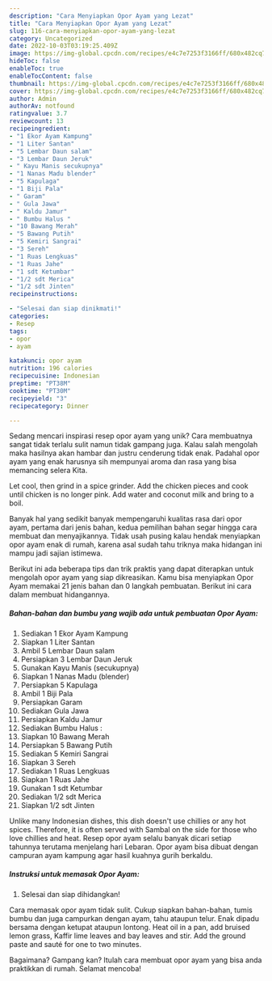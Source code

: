 ```yaml
---
description: "Cara Menyiapkan Opor Ayam yang Lezat"
title: "Cara Menyiapkan Opor Ayam yang Lezat"
slug: 116-cara-menyiapkan-opor-ayam-yang-lezat
category: Uncategorized
date: 2022-10-03T03:19:25.409Z
image: https://img-global.cpcdn.com/recipes/e4c7e7253f3166ff/680x482cq70/opor-ayam-foto-resep-utama.jpg
hideToc: false
enableToc: true
enableTocContent: false
thumbnail: https://img-global.cpcdn.com/recipes/e4c7e7253f3166ff/680x482cq70/opor-ayam-foto-resep-utama.jpg
cover: https://img-global.cpcdn.com/recipes/e4c7e7253f3166ff/680x482cq70/opor-ayam-foto-resep-utama.jpg
author: Admin
authorAv: notfound
ratingvalue: 3.7
reviewcount: 13
recipeingredient:
- "1 Ekor Ayam Kampung"
- "1 Liter Santan"
- "5 Lembar Daun salam"
- "3 Lembar Daun Jeruk"
- " Kayu Manis secukupnya"
- "1 Nanas Madu blender"
- "5 Kapulaga"
- "1 Biji Pala"
- " Garam"
- " Gula Jawa"
- " Kaldu Jamur"
- " Bumbu Halus "
- "10 Bawang Merah"
- "5 Bawang Putih"
- "5 Kemiri Sangrai"
- "3 Sereh"
- "1 Ruas Lengkuas"
- "1 Ruas Jahe"
- "1 sdt Ketumbar"
- "1/2 sdt Merica"
- "1/2 sdt Jinten"
recipeinstructions:

- "Selesai dan siap dinikmati!"
categories:
- Resep
tags:
- opor
- ayam

katakunci: opor ayam 
nutrition: 196 calories
recipecuisine: Indonesian
preptime: "PT38M"
cooktime: "PT30M"
recipeyield: "3"
recipecategory: Dinner

---
```





Sedang mencari inspirasi resep opor ayam yang unik? Cara membuatnya sangat tidak terlalu sulit namun tidak gampang juga. Kalau salah mengolah maka hasilnya akan hambar dan justru cenderung tidak enak. Padahal opor ayam yang enak harusnya sih mempunyai aroma dan rasa yang bisa memancing selera Kita.





Let cool, then grind in a spice grinder. Add the chicken pieces and cook until chicken is no longer pink. Add water and coconut milk and bring to a boil.

Banyak hal yang sedikit banyak mempengaruhi kualitas rasa dari opor ayam, pertama dari jenis bahan, kedua pemilihan bahan segar hingga cara membuat dan menyajikannya. Tidak usah pusing kalau hendak menyiapkan opor ayam enak di rumah, karena asal sudah tahu triknya maka hidangan ini mampu jadi sajian istimewa.






Berikut ini ada beberapa tips dan trik praktis yang dapat diterapkan untuk mengolah opor ayam yang siap dikreasikan. Kamu bisa menyiapkan Opor Ayam memakai 21 jenis bahan dan 0 langkah pembuatan. Berikut ini cara dalam membuat hidangannya.

<!--inarticleads1-->

##### Bahan-bahan dan bumbu yang wajib ada untuk pembuatan Opor Ayam:

1. Sediakan 1 Ekor Ayam Kampung
1. Siapkan 1 Liter Santan
1. Ambil 5 Lembar Daun salam
1. Persiapkan 3 Lembar Daun Jeruk
1. Gunakan  Kayu Manis (secukupnya)
1. Siapkan 1 Nanas Madu (blender)
1. Persiapkan 5 Kapulaga
1. Ambil 1 Biji Pala
1. Persiapkan  Garam
1. Sediakan  Gula Jawa
1. Persiapkan  Kaldu Jamur
1. Sediakan  Bumbu Halus :
1. Siapkan 10 Bawang Merah
1. Persiapkan 5 Bawang Putih
1. Sediakan 5 Kemiri Sangrai
1. Siapkan 3 Sereh
1. Sediakan 1 Ruas Lengkuas
1. Siapkan 1 Ruas Jahe
1. Gunakan 1 sdt Ketumbar
1. Sediakan 1/2 sdt Merica
1. Siapkan 1/2 sdt Jinten


Unlike many Indonesian dishes, this dish doesn&#39;t use chillies or any hot spices. Therefore, it is often served with Sambal on the side for those who love chillies and heat. Resep opor ayam selalu banyak dicari setiap tahunnya terutama menjelang hari Lebaran. Opor ayam bisa dibuat dengan campuran ayam kampung agar hasil kuahnya gurih berkaldu. 

<!--inarticleads2-->

##### Instruksi untuk memasak Opor Ayam:


1. Selesai dan siap dihidangkan!

Cara memasak opor ayam tidak sulit. Cukup siapkan bahan-bahan, tumis bumbu dan juga campurkan dengan ayam, tahu ataupun telur. Enak dipadu bersama dengan ketupat ataupun lontong. Heat oil in a pan, add bruised lemon grass, Kaffir lime leaves and bay leaves and stir. Add the ground paste and sauté for one to two minutes. 

Bagaimana? Gampang kan? Itulah cara membuat opor ayam yang bisa anda praktikkan di rumah. Selamat mencoba!
